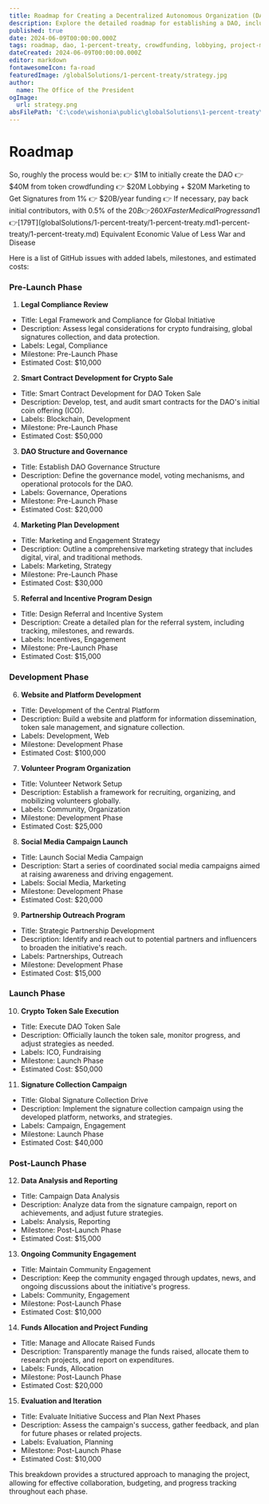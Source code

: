 ```yaml
---
title: Roadmap for Creating a Decentralized Autonomous Organization (DAO)
description: Explore the detailed roadmap for establishing a DAO, including crowdfunding strategies, lobbying efforts, and post-launch activities.
published: true
date: 2024-06-09T00:00:00.000Z
tags: roadmap, dao, 1-percent-treaty, crowdfunding, lobbying, project-management
dateCreated: 2024-06-09T00:00:00.000Z
editor: markdown
fontawesomeIcon: fa-road
featuredImage: /globalSolutions/1-percent-treaty/strategy.jpg
author:
  name: The Office of the President
ogImage:
  url: strategy.png
absFilePath: 'C:\code\wishonia\public\globalSolutions\1-percent-treaty\strategy.md'
---
```


# Roadmap

So, roughly the process would be:
👉 $1M to initially create the DAO
👉 $40M from token crowdfunding
👉 $20M Lobbying + $20M Marketing to Get Signatures from 1%
👉 $20B/year funding
👉 If necessary, pay back initial contributors, with 0.5% of the $20B
👉 260X Faster Medical Progress and 1% Less War
👉 [$179T](globalSolutions/1-percent-treaty/1-percent-treaty.md1-percent-treaty/1-percent-treaty.md) Equivalent Economic Value of Less War and Disease

Here is a list of GitHub issues with added labels, milestones, and estimated costs:

### Pre-Launch Phase

1. **Legal Compliance Review**

- Title: Legal Framework and Compliance for Global Initiative
- Description: Assess legal considerations for crypto fundraising, global signatures collection, and data protection.
- Labels: Legal, Compliance
- Milestone: Pre-Launch Phase
- Estimated Cost: $10,000

2. **Smart Contract Development for Crypto Sale**

- Title: Smart Contract Development for DAO Token Sale
- Description: Develop, test, and audit smart contracts for the DAO's initial coin offering (ICO).
- Labels: Blockchain, Development
- Milestone: Pre-Launch Phase
- Estimated Cost: $50,000

3. **DAO Structure and Governance**

- Title: Establish DAO Governance Structure
- Description: Define the governance model, voting mechanisms, and operational protocols for the DAO.
- Labels: Governance, Operations
- Milestone: Pre-Launch Phase
- Estimated Cost: $20,000

4. **Marketing Plan Development**

- Title: Marketing and Engagement Strategy
- Description: Outline a comprehensive marketing strategy that includes digital, viral, and traditional methods.
- Labels: Marketing, Strategy
- Milestone: Pre-Launch Phase
- Estimated Cost: $30,000

5. **Referral and Incentive Program Design**

- Title: Design Referral and Incentive System
- Description: Create a detailed plan for the referral system, including tracking, milestones, and rewards.
- Labels: Incentives, Engagement
- Milestone: Pre-Launch Phase
- Estimated Cost: $15,000

### Development Phase

6. **Website and Platform Development**

- Title: Development of the Central Platform
- Description: Build a website and platform for information dissemination, token sale management, and signature collection.
- Labels: Development, Web
- Milestone: Development Phase
- Estimated Cost: $100,000

7. **Volunteer Program Organization**

- Title: Volunteer Network Setup
- Description: Establish a framework for recruiting, organizing, and mobilizing volunteers globally.
- Labels: Community, Organization
- Milestone: Development Phase
- Estimated Cost: $25,000

8. **Social Media Campaign Launch**

- Title: Launch Social Media Campaign
- Description: Start a series of coordinated social media campaigns aimed at raising awareness and driving engagement.
- Labels: Social Media, Marketing
- Milestone: Development Phase
- Estimated Cost: $20,000

9. **Partnership Outreach Program**

- Title: Strategic Partnership Development
- Description: Identify and reach out to potential partners and influencers to broaden the initiative's reach.
- Labels: Partnerships, Outreach
- Milestone: Development Phase
- Estimated Cost: $15,000

### Launch Phase

10. **Crypto Token Sale Execution**

- Title: Execute DAO Token Sale
- Description: Officially launch the token sale, monitor progress, and adjust strategies as needed.
- Labels: ICO, Fundraising
- Milestone: Launch Phase
- Estimated Cost: $50,000

11. **Signature Collection Campaign**

- Title: Global Signature Collection Drive
- Description: Implement the signature collection campaign using the developed platform, networks, and strategies.
- Labels: Campaign, Engagement
- Milestone: Launch Phase
- Estimated Cost: $40,000

### Post-Launch Phase

12. **Data Analysis and Reporting**

- Title: Campaign Data Analysis
- Description: Analyze data from the signature campaign, report on achievements, and adjust future strategies.
- Labels: Analysis, Reporting
- Milestone: Post-Launch Phase
- Estimated Cost: $15,000

13. **Ongoing Community Engagement**

- Title: Maintain Community Engagement
- Description: Keep the community engaged through updates, news, and ongoing discussions about the initiative's progress.
- Labels: Community, Engagement
- Milestone: Post-Launch Phase
- Estimated Cost: $10,000

14. **Funds Allocation and Project Funding**

- Title: Manage and Allocate Raised Funds
- Description: Transparently manage the funds raised, allocate them to research projects, and report on expenditures.
- Labels: Funds, Allocation
- Milestone: Post-Launch Phase
- Estimated Cost: $20,000

15. **Evaluation and Iteration**

- Title: Evaluate Initiative Success and Plan Next Phases
- Description: Assess the campaign's success, gather feedback, and plan for future phases or related projects.
- Labels: Evaluation, Planning
- Milestone: Post-Launch Phase
- Estimated Cost: $10,000

This breakdown provides a structured approach to managing the project, allowing for effective collaboration, budgeting, and progress tracking throughout each phase.
